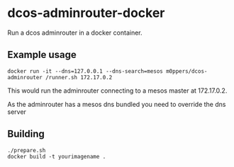 # dcos-adminrouter-docker

Run a dcos adminrouter in a docker container.

## Example usage

    docker run -it --dns=127.0.0.1 --dns-search=mesos m0ppers/dcos-adminrouter /runner.sh 172.17.0.2

This would run the adminrouter connecting to a mesos master at 172.17.0.2.

As the adminrouter has a mesos dns bundled you need to override the dns server

## Building

    ./prepare.sh
    docker build -t yourimagename .
